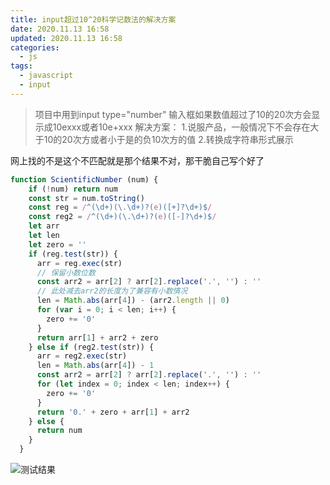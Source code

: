 ```yaml
---
title: input超过10^20科学记数法的解决方案
date: 2020.11.13 16:58
updated: 2020.11.13 16:58
categories: 
  - js
tags:
  - javascript
  - input
---
```

>项目中用到input type="number" 输入框如果数值超过了10的20次方会显示成10exxx或者10e+xxx 
>解决方案：
>1.说服产品，一般情况下不会存在大于10的20次方或者小于是的负10次方的值
>2.转换成字符串形式展示

网上找的不是这个不匹配就是那个结果不对，那干脆自己写个好了
<!-- more -->
```javascript
function ScientificNumber (num) {
    if (!num) return num
    const str = num.toString()
    const reg = /^(\d+)(\.\d+)?(e)([+]?\d+)$/
    const reg2 = /^(\d+)(\.\d+)?(e)([-]?\d+)$/
    let arr
    let len
    let zero = ''
    if (reg.test(str)) {
      arr = reg.exec(str)
      // 保留小数位数
      const arr2 = arr[2] ? arr[2].replace('.', '') : ''
      // 此处减去arr2的长度为了兼容有小数情况
      len = Math.abs(arr[4]) - (arr2.length || 0)
      for (var i = 0; i < len; i++) {
        zero += '0'
      }
      return arr[1] + arr2 + zero
    } else if (reg2.test(str)) {
      arr = reg2.exec(str)
      len = Math.abs(arr[4]) - 1
      const arr2 = arr[2] ? arr[2].replace('.', '') : ''
      for (let index = 0; index < len; index++) {
        zero += '0'
      }
      return '0.' + zero + arr[1] + arr2
    } else {
      return num
    }
  }
```

![测试结果](/doc-assets/202201171510537.png)